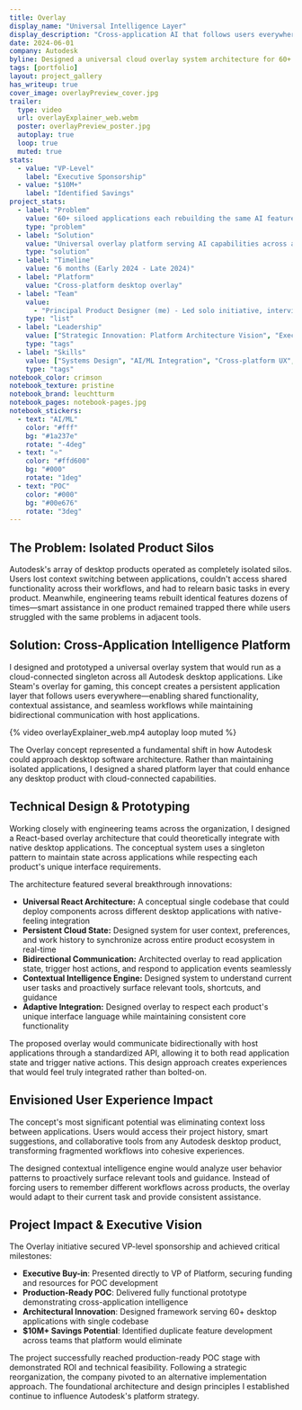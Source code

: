 ```yaml
---
title: Overlay
display_name: "Universal Intelligence Layer"
display_description: "Cross-application AI that follows users everywhere they create"
date: 2024-06-01
company: Autodesk
byline: Designed a universal cloud overlay system architecture for 60+ Autodesk desktop applications—creating a shared platform layer concept that reached production-ready POC stage
tags: [portfolio]
layout: project_gallery
has_writeup: true
cover_image: overlayPreview_cover.jpg
trailer:
  type: video
  url: overlayExplainer_web.webm
  poster: overlayPreview_poster.jpg
  autoplay: true
  loop: true
  muted: true
stats:
  - value: "VP-Level"
    label: "Executive Sponsorship"
  - value: "$10M+"
    label: "Identified Savings"
project_stats:
  - label: "Problem"
    value: "60+ siloed applications each rebuilding the same AI features"
    type: "problem"
  - label: "Solution"
    value: "Universal overlay platform serving AI capabilities across all products"
    type: "solution"
  - label: "Timeline"
    value: "6 months (Early 2024 - Late 2024)"
  - label: "Platform"
    value: "Cross-platform desktop overlay"
  - label: "Team"
    value: 
      - "Principal Product Designer (me) - Led solo initiative, interviewed teams across the organization to identify commonalities"
    type: "list"
  - label: "Leadership"
    value: ["Strategic Innovation: Platform Architecture Vision", "Executive Partnership: VP-Level Sponsorship", "Cross-Org Influence: 60+ Product Teams", "Technical Leadership: POC Architecture", "Process Innovation: Solo Initiative Impact"]
    type: "tags"
  - label: "Skills"
    value: ["Systems Design", "AI/ML Integration", "Cross-platform UX", "Technical Architecture", "Platform Strategy", "User Research"]
    type: "tags"
notebook_color: crimson
notebook_texture: pristine
notebook_brand: leuchtturm
notebook_pages: notebook-pages.jpg
notebook_stickers:
  - text: "AI/ML"
    color: "#fff"
    bg: "#1a237e"
    rotate: "-4deg"
  - text: "⭐"
    color: "#ffd600"
    bg: "#000"
    rotate: "1deg"
  - text: "POC"
    color: "#000"
    bg: "#00e676"
    rotate: "3deg"
---
```


## The Problem: Isolated Product Silos

Autodesk's array of desktop products operated as completely isolated silos. Users lost context switching between applications, couldn't access shared functionality across their workflows, and had to relearn basic tasks in every product. Meanwhile, engineering teams rebuilt identical features dozens of times—smart assistance in one product remained trapped there while users struggled with the same problems in adjacent tools.

## Solution: Cross-Application Intelligence Platform

I designed and prototyped a universal overlay system that would run as a cloud-connected singleton across all Autodesk desktop applications. Like Steam's overlay for gaming, this concept creates a persistent application layer that follows users everywhere—enabling shared functionality, contextual assistance, and seamless workflows while maintaining bidirectional communication with host applications.

{% video overlayExplainer_web.mp4 autoplay loop muted %}

The Overlay concept represented a fundamental shift in how Autodesk could approach desktop software architecture. Rather than maintaining isolated applications, I designed a shared platform layer that could enhance any desktop product with cloud-connected capabilities.

## Technical Design & Prototyping

Working closely with engineering teams across the organization, I designed a React-based overlay architecture that could theoretically integrate with native desktop applications. The conceptual system uses a singleton pattern to maintain state across applications while respecting each product's unique interface requirements.

The architecture featured several breakthrough innovations:

- **Universal React Architecture:** A conceptual single codebase that could deploy components across different desktop applications with native-feeling integration
- **Persistent Cloud State:** Designed system for user context, preferences, and work history to synchronize across entire product ecosystem in real-time
- **Bidirectional Communication:** Architected overlay to read application state, trigger host actions, and respond to application events seamlessly
- **Contextual Intelligence Engine:** Designed system to understand current user tasks and proactively surface relevant tools, shortcuts, and guidance
- **Adaptive Integration:** Designed overlay to respect each product's unique interface language while maintaining consistent core functionality

The proposed overlay would communicate bidirectionally with host applications through a standardized API, allowing it to both read application state and trigger native actions. This design approach creates experiences that would feel truly integrated rather than bolted-on.

## Envisioned User Experience Impact

The concept's most significant potential was eliminating context loss between applications. Users would access their project history, smart suggestions, and collaborative tools from any Autodesk desktop product, transforming fragmented workflows into cohesive experiences.

The designed contextual intelligence engine would analyze user behavior patterns to proactively surface relevant tools and guidance. Instead of forcing users to remember different workflows across products, the overlay would adapt to their current task and provide consistent assistance.

## Project Impact & Executive Vision

The Overlay initiative secured VP-level sponsorship and achieved critical milestones:

- **Executive Buy-in**: Presented directly to VP of Platform, securing funding and resources for POC development
- **Production-Ready POC**: Delivered fully functional prototype demonstrating cross-application intelligence
- **Architectural Innovation**: Designed framework serving 60+ desktop applications with single codebase
- **$10M+ Savings Potential**: Identified duplicate feature development across teams that platform would eliminate

The project successfully reached production-ready POC stage with demonstrated ROI and technical feasibility. Following a strategic reorganization, the company pivoted to an alternative implementation approach. The foundational architecture and design principles I established continue to influence Autodesk's platform strategy.
